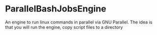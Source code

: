 # ParallelBashJobsEngine
An engine to run linux commands in parallel via GNU Parallel. The idea is that you will run the engine, copy script files to a directory
